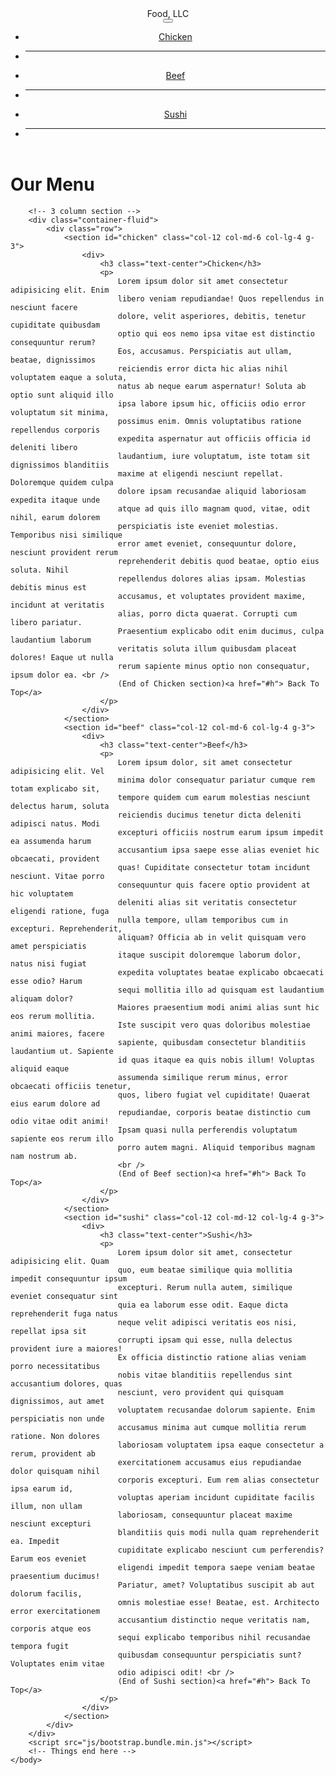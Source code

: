 <!DOCTYPE html>
<html lang="en">
	<head>
		<meta charset="UTF-8" />
		<meta name="viewport" content="width=device-width, initial-scale=1.0" />
		<title>Module3 Solution</title>
		<link rel="stylesheet" href="css/bootstrap.min.css" />
		<link rel="stylesheet" href="css/style.css" />
		<link
			rel="stylesheet"
			href="https://use.fontawesome.com/releases/v5.15.1/css/all.css"
		/>
	</head>
	<body>
		<!-- Things start here -->
		<!-- navigatin section -->
		<header id="bg">
			<nav class="navbar navbar-expand-lg navbar-lightt">
				<div class="container-fluid">
					<div class="navbar-brand">Food, LLC</div>
					<button
						class="navbar-toggler"
						type="button"
						data-bs-toggle="collapse"
						data-bs-target="#navbarSupportedContent"
						aria-controls="navbarSupportedContent"
						aria-expanded="false"
						aria-label="Toggle navigation"
					>
						<i class="fas fa-bars"></i>
					</button>
					<div class="collapse navbar-collapse" id="navbarSupportedContent">
						<ul class="navbar-nav">
							<li class="nav-item">
								<a class="nav-link" aria-current="page" href="#chicken"
									>Chicken</a
								>
							</li>
							<li><hr class="dropdown-divider" /></li>
							<li class="nav-item">
								<a class="nav-link" href="#beef">Beef</a>
							</li>
							<li><hr class="dropdown-divider" /></li>
							<li class="nav-item">
								<a class="nav-link" href="#sushi">Sushi</a>
							</li>
							<li><hr class="dropdown-divider" /></li>
						</ul>
					</div>
				</div>
			</nav>
		</header>
		<!-- navigation section ends -->
		<h1 class="text-center my-5" id="h">Our Menu</h1>

		<!-- 3 column section -->
		<div class="container-fluid">
			<div class="row">
				<section id="chicken" class="col-12 col-md-6 col-lg-4 g-3">
					<div>
						<h3 class="text-center">Chicken</h3>
						<p>
							Lorem ipsum dolor sit amet consectetur adipisicing elit. Enim
							libero veniam repudiandae! Quos repellendus in nesciunt facere
							dolore, velit asperiores, debitis, tenetur cupiditate quibusdam
							optio qui eos nemo ipsa vitae est distinctio consequuntur rerum?
							Eos, accusamus. Perspiciatis aut ullam, beatae, dignissimos
							reiciendis error dicta hic alias nihil voluptatem eaque a soluta,
							natus ab neque earum aspernatur! Soluta ab optio sunt aliquid illo
							ipsa labore ipsum hic, officiis odio error voluptatum sit minima,
							possimus enim. Omnis voluptatibus ratione repellendus corporis
							expedita aspernatur aut officiis officia id deleniti libero
							laudantium, iure voluptatum, iste totam sit dignissimos blanditiis
							maxime at eligendi nesciunt repellat. Doloremque quidem culpa
							dolore ipsam recusandae aliquid laboriosam expedita itaque unde
							atque ad quis illo magnam quod, vitae, odit nihil, earum dolorem
							perspiciatis iste eveniet molestias. Temporibus nisi similique
							error amet eveniet, consequuntur dolore, nesciunt provident rerum
							reprehenderit debitis quod beatae, optio eius soluta. Nihil
							repellendus dolores alias ipsam. Molestias debitis minus est
							accusamus, et voluptates provident maxime, incidunt at veritatis
							alias, porro dicta quaerat. Corrupti cum libero pariatur.
							Praesentium explicabo odit enim ducimus, culpa laudantium laborum
							veritatis soluta illum quibusdam placeat dolores! Eaque ut nulla
							rerum sapiente minus optio non consequatur, ipsum dolor ea. <br />
							(End of Chicken section)<a href="#h"> Back To Top</a>
						</p>
					</div>
				</section>
				<section id="beef" class="col-12 col-md-6 col-lg-4 g-3">
					<div>
						<h3 class="text-center">Beef</h3>
						<p>
							Lorem ipsum dolor, sit amet consectetur adipisicing elit. Vel
							minima dolor consequatur pariatur cumque rem totam explicabo sit,
							tempore quidem cum earum molestias nesciunt delectus harum, soluta
							reiciendis ducimus tenetur dicta deleniti adipisci natus. Modi
							excepturi officiis nostrum earum ipsum impedit ea assumenda harum
							accusantium ipsa saepe esse alias eveniet hic obcaecati, provident
							quas! Cupiditate consectetur totam incidunt nesciunt. Vitae porro
							consequuntur quis facere optio provident at hic voluptatem
							deleniti alias sit veritatis consectetur eligendi ratione, fuga
							nulla tempore, ullam temporibus cum in excepturi. Reprehenderit,
							aliquam? Officia ab in velit quisquam vero amet perspiciatis
							itaque suscipit doloremque laborum dolor, natus nisi fugiat
							expedita voluptates beatae explicabo obcaecati esse odio? Harum
							sequi mollitia illo ad quisquam est laudantium aliquam dolor?
							Maiores praesentium modi animi alias sunt hic eos rerum mollitia.
							Iste suscipit vero quas doloribus molestiae animi maiores, facere
							sapiente, quibusdam consectetur blanditiis laudantium ut. Sapiente
							id quas itaque ea quis nobis illum! Voluptas aliquid eaque
							assumenda similique rerum minus, error obcaecati officiis tenetur,
							quos, libero fugiat vel cupiditate! Quaerat eius earum dolore ad
							repudiandae, corporis beatae distinctio cum odio vitae odit animi!
							Ipsam quasi nulla perferendis voluptatum sapiente eos rerum illo
							porro autem magni. Aliquid temporibus magnam nam nostrum ab.
							<br />
							(End of Beef section)<a href="#h"> Back To Top</a>
						</p>
					</div>
				</section>
				<section id="sushi" class="col-12 col-md-12 col-lg-4 g-3">
					<div>
						<h3 class="text-center">Sushi</h3>
						<p>
							Lorem ipsum dolor sit amet, consectetur adipisicing elit. Quam
							quo, eum beatae similique quia mollitia impedit consequuntur ipsum
							excepturi. Rerum nulla autem, similique eveniet consequatur sint
							quia ea laborum esse odit. Eaque dicta reprehenderit fuga natus
							neque velit adipisci veritatis eos nisi, repellat ipsa sit
							corrupti ipsam qui esse, nulla delectus provident iure a maiores!
							Ex officia distinctio ratione alias veniam porro necessitatibus
							nobis vitae blanditiis repellendus sint accusantium dolores, quas
							nesciunt, vero provident qui quisquam dignissimos, aut amet
							voluptatem recusandae dolorum sapiente. Enim perspiciatis non unde
							accusamus minima aut cumque mollitia rerum ratione. Non dolores
							laboriosam voluptatem ipsa eaque consectetur a rerum, provident ab
							exercitationem accusamus eius repudiandae dolor quisquam nihil
							corporis excepturi. Eum rem alias consectetur ipsa earum id,
							voluptas aperiam incidunt cupiditate facilis illum, non ullam
							laboriosam, consequuntur placeat maxime nesciunt excepturi
							blanditiis quis modi nulla quam reprehenderit ea. Impedit
							cupiditate explicabo nesciunt cum perferendis? Earum eos eveniet
							eligendi impedit tempora saepe veniam beatae praesentium ducimus!
							Pariatur, amet? Voluptatibus suscipit ab aut dolorum facilis,
							omnis molestiae esse! Beatae, est. Architecto error exercitationem
							accusantium distinctio neque veritatis nam, corporis atque eos
							sequi explicabo temporibus nihil recusandae tempora fugit
							quibusdam consequuntur perspiciatis sunt? Voluptates enim vitae
							odio adipisci odit! <br />
							(End of Sushi section)<a href="#h"> Back To Top</a>
						</p>
					</div>
				</section>
			</div>
		</div>
		<script src="js/bootstrap.bundle.min.js"></script>
		<!-- Things end here -->
	</body>
</html>
